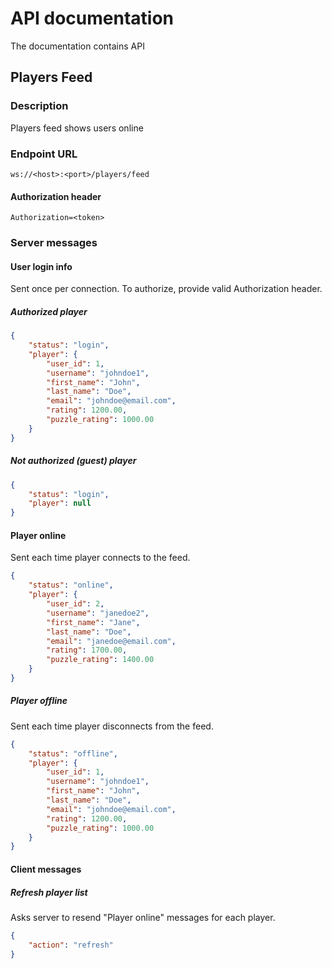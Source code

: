 # API documentation
The documentation contains API
##  Players Feed
### Description
Players feed shows users online
### Endpoint URL
```
ws://<host>:<port>/players/feed
```
#### Authorization header
```
Authorization=<token>
```
### Server messages
#### User login info
Sent once per connection.
To authorize, provide valid Authorization header.
##### Authorized player
```json
{
    "status": "login",
    "player": {
        "user_id": 1,
        "username": "johndoe1",
        "first_name": "John",
        "last_name": "Doe",
        "email": "johndoe@email.com",
        "rating": 1200.00,
        "puzzle_rating": 1000.00
    }
}
```
##### Not authorized (guest) player
```json
{
    "status": "login",
    "player": null
}
```
#### Player online
Sent each time player connects to the feed.
```json
{
    "status": "online",
    "player": {
        "user_id": 2,
        "username": "janedoe2",
        "first_name": "Jane",
        "last_name": "Doe",
        "email": "janedoe@email.com",
        "rating": 1700.00,
        "puzzle_rating": 1400.00
    }
}
```
##### Player offline
Sent each time player disconnects from the feed.
```json
{
    "status": "offline",
    "player": {
        "user_id": 1,
        "username": "johndoe1",
        "first_name": "John",
        "last_name": "Doe",
        "email": "johndoe@email.com",
        "rating": 1200.00,
        "puzzle_rating": 1000.00
    }
}
```
#### Client messages
##### Refresh player list
Asks server to resend "Player online" messages for each player.
```json
{
    "action": "refresh"
}
```
